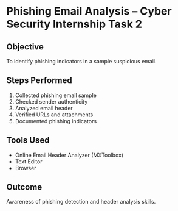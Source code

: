 # Phishing Email Analysis – Cyber Security Internship Task 2

## Objective
To identify phishing indicators in a sample suspicious email.

## Steps Performed
1. Collected phishing email sample
2. Checked sender authenticity
3. Analyzed email header
4. Verified URLs and attachments
5. Documented phishing indicators

## Tools Used
- Online Email Header Analyzer (MXToolbox)
- Text Editor
- Browser

## Outcome
Awareness of phishing detection and header analysis skills.
